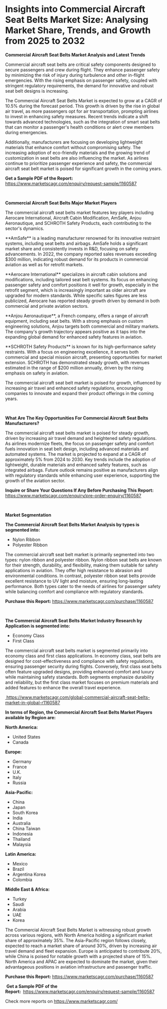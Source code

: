 <p><h1>Insights into Commercial Aircraft Seat Belts Market Size: Analysing Market Share, Trends, and Growth from 2025 to 2032</h1></p><p><strong>Commercial Aircraft Seat Belts Market Analysis and Latest Trends</strong></p>
<p><p>Commercial aircraft seat belts are critical safety components designed to secure passengers and crew during flight. They enhance passenger safety by minimizing the risk of injury during turbulence and other in-flight emergencies. With the rising emphasis on passenger safety, coupled with stringent regulatory requirements, the demand for innovative and robust seat belt designs is increasing.</p><p>The Commercial Aircraft Seat Belts Market is expected to grow at a CAGR of 10.5% during the forecast period. This growth is driven by the rise in global air travel, as more passengers opt for air transportation, prompting airlines to invest in enhancing safety measures. Recent trends indicate a shift towards advanced technologies, such as the integration of smart seat belts that can monitor a passenger's health conditions or alert crew members during emergencies.</p><p>Additionally, manufacturers are focusing on developing lightweight materials that enhance comfort without compromising safety. The increasing adoption of eco-friendly materials and the growing trend of customization in seat belts are also influencing the market. As airlines continue to prioritize passenger experience and safety, the commercial aircraft seat belt market is poised for significant growth in the coming years.</p></p>
<p><strong>Get a Sample PDF of the Report:&nbsp;</strong> <a href="https://www.marketscagr.com/enquiry/request-sample/1160587?utm_campaign=3131&utm_medium=2&utm_source=Github&utm_content=ia&utm_term=22032025&utm_id=commercial-aircraft-seat-belts">https://www.marketscagr.com/enquiry/request-sample/1160587</a></p>
<p>&nbsp;</p>
<p><strong>Commercial Aircraft Seat Belts Major Market Players</strong></p>
<p><p>The commercial aircraft seat belts market features key players including Aerocare International, Aircraft Cabin Modification, AmSafe, Anjou Aeronautique, and SCHROTH Safety Products, each contributing to the sector's dynamics.</p><p>**AmSafe** is a leading manufacturer renowned for its innovative restraint systems, including seat belts and airbags. AmSafe holds a significant market share and consistently invests in R&D, focusing on safety advancements. In 2022, the company reported sales revenues exceeding $300 million, indicating robust demand for its products in commercial aviation as well as for retrofit markets.</p><p>**Aerocare International** specializes in aircraft cabin solutions and modifications, including tailored seat belt systems. Its focus on enhancing passenger safety and comfort positions it well for growth, especially in the retrofit segment, which is increasingly important as older aircraft are upgraded for modern standards. While specific sales figures are less publicized, Aerocare has reported steady growth driven by demand in both commercial and private aviation sectors.</p><p>**Anjou Aeronautique**, a French company, offers a range of aircraft equipment, including seat belts. With a strong emphasis on custom engineering solutions, Anjou targets both commercial and military markets. The company's growth trajectory appears positive as it taps into the expanding global demand for enhanced safety features in aviation.</p><p>**SCHROTH Safety Products** is known for its high-performance safety restraints. With a focus on engineering excellence, it serves both commercial and special mission aircraft, presenting opportunities for market extension. SCHROTH has demonstrated steady growth, with revenues estimated in the range of $200 million annually, driven by the rising emphasis on safety in aviation.</p><p>The commercial aircraft seat belt market is poised for growth, influenced by increasing air travel and enhanced safety regulations, encouraging companies to innovate and expand their product offerings in the coming years.</p></p>
<p>&nbsp;</p>
<p><strong>What Are The Key Opportunities For Commercial Aircraft Seat Belts Manufacturers?</strong></p>
<p><p>The commercial aircraft seat belts market is poised for steady growth, driven by increasing air travel demand and heightened safety regulations. As airlines modernize fleets, the focus on passenger safety and comfort fuels innovation in seat belt design, including advanced materials and automated systems. The market is projected to expand at a CAGR of approximately 5% from 2024 to 2030. Key trends include the adoption of lightweight, durable materials and enhanced safety features, such as integrated airbags. Future outlook remains positive as manufacturers align with regulatory standards while enhancing user experience, supporting the growth of the aviation sector.</p></p>
<p><strong>Inquire or Share Your Questions If Any Before Purchasing This Report:</strong> <a href="https://www.marketscagr.com/enquiry/pre-order-enquiry/1160587?utm_campaign=3131&utm_medium=2&utm_source=Github&utm_content=ia&utm_term=22032025&utm_id=commercial-aircraft-seat-belts">https://www.marketscagr.com/enquiry/pre-order-enquiry/1160587</a></p>
<p>&nbsp;</p>
<p><strong>Market Segmentation</strong></p>
<p><strong>The Commercial Aircraft Seat Belts Market Analysis by types is segmented into:</strong></p>
<p><ul><li>Nylon Ribbon</li><li>Polyester Ribbon</li></ul></p>
<p><p>The commercial aircraft seat belt market is primarily segmented into two types: nylon ribbon and polyester ribbon. Nylon ribbon seat belts are known for their strength, durability, and flexibility, making them suitable for safety applications in aviation. They offer high resistance to abrasion and environmental conditions. In contrast, polyester ribbon seat belts provide excellent resistance to UV light and moisture, ensuring long-lasting performance. Both types cater to the needs of airlines for passenger safety while balancing comfort and compliance with regulatory standards.</p></p>
<p><strong>Purchase this Report:&nbsp;</strong><a href="https://www.marketscagr.com/purchase/1160587?utm_campaign=3131&utm_medium=2&utm_source=Github&utm_content=ia&utm_term=22032025&utm_id=commercial-aircraft-seat-belts">https://www.marketscagr.com/purchase/1160587</a></p>
<p>&nbsp;</p>
<p><strong>The Commercial Aircraft Seat Belts Market Industry Research by Application is segmented into:</strong></p>
<p><ul><li>Economy Class</li><li>First Class</li></ul></p>
<p><p>The commercial aircraft seat belts market is segmented primarily into economy class and first class applications. In economy class, seat belts are designed for cost-effectiveness and compliance with safety regulations, ensuring passenger security during flights. Conversely, first class seat belts often feature upgraded designs, providing enhanced comfort and luxury while maintaining safety standards. Both segments emphasize durability and reliability, but the first class market focuses on premium materials and added features to enhance the overall travel experience.</p></p>
<p><a href="https://www.marketscagr.com/global-commercial-aircraft-seat-belts-market-in-global-r1160587?utm_campaign=3131&utm_medium=2&utm_source=Github&utm_content=ia&utm_term=22032025&utm_id=commercial-aircraft-seat-belts">&nbsp;https://www.marketscagr.com/global-commercial-aircraft-seat-belts-market-in-global-r1160587</a></p>
<p><strong>In terms of Region, the Commercial Aircraft Seat Belts Market Players available by Region are:</strong></p>
<p>
    <p> <strong> North America: </strong>
        <ul>
            <li>United States</li>
            <li>Canada</li>
        </ul>
        </p> 
    <p> <strong> Europe: </strong>
        <ul>
            <li>Germany</li>
            <li>France</li>
            <li>U.K.</li>
            <li>Italy</li>
            <li>Russia</li>
        </ul>
        </p> 
    <p> <strong> Asia-Pacific: </strong>
        <ul>
            <li>China</li>
            <li>Japan</li>
            <li>South Korea</li>
            <li>India</li>
            <li>Australia</li>
            <li>China Taiwan</li>
            <li>Indonesia</li>
            <li>Thailand</li>
            <li>Malaysia</li>
        </ul>
        </p> 
    <p> <strong> Latin America: </strong>
        <ul>
            <li>Mexico</li>
            <li>Brazil</li>
            <li>Argentina Korea</li>
            <li>Colombia</li>
        </ul>
        </p> 
    <p> <strong> Middle East & Africa: </strong>
        <ul>
            <li>Turkey</li>
            <li>Saudi</li>
            <li>Arabia</li>
            <li>UAE</li>
            <li>Korea</li>
        </ul>
    </p>
    </p>
<p><p>The Commercial Aircraft Seat Belts Market is witnessing robust growth across various regions, with North America holding a significant market share of approximately 35%. The Asia-Pacific region follows closely, expected to reach a market share of around 30%, driven by increasing air travel demand and fleet expansion. Europe is anticipated to contribute 20%, while China is poised for notable growth with a projected share of 15%. North America and APAC are expected to dominate the market, given their advantageous positions in aviation infrastructure and passenger traffic.</p></p>
<p><strong>Purchase this Report: </strong><a href="https://www.marketscagr.com/purchase/1160587?utm_campaign=3131&utm_medium=2&utm_source=Github&utm_content=ia&utm_term=22032025&utm_id=commercial-aircraft-seat-belts">https://www.marketscagr.com/purchase/1160587</a></p>
<p>&nbsp;<strong>Get a Sample PDF of the Report:&nbsp;&nbsp;</strong><a href="https://www.marketscagr.com/enquiry/request-sample/1160587?utm_campaign=3131&utm_medium=2&utm_source=Github&utm_content=ia&utm_term=22032025&utm_id=commercial-aircraft-seat-belts">https://www.marketscagr.com/enquiry/request-sample/1160587</a></p>
<p><strong></strong></p>
<p>Check more reports on <a href="https://www.marketscagr.com/?utm_campaign=3131&utm_medium=2&utm_source=Github&utm_content=ia&utm_term=22032025&utm_id=commercial-aircraft-seat-belts">https://www.marketscagr.com/</a></p>
